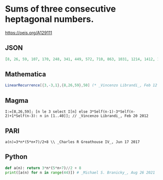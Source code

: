 # Sums of three consecutive heptagonal numbers\.
https://oeis.org/A129111
## JSON
```JSON
[8, 26, 59, 107, 170, 248, 341, 449, 572, 710, 863, 1031, 1214, 1412, 1625, 1853, 2096, 2354, 2627, 2915, 3218, 3536, 3869, 4217, 4580, 4958, 5351, 5759, 6182, 6620, 7073, 7541, 8024, 8522, 9035, 9563, 10106, 10664, 11237, 11825, 12428, 13046, 13679, 14327]
```
## Mathematica
```Mathematica
LinearRecurrence[{3,-3,1},{8,26,59},50] (* _Vincenzo Librandi_, Feb 12 2012 *)
```
## Magma
```Magma
I:=[8,26,59]; [n le 3 select I[n] else 3*Self(n-1)-3*Self(n-2)+1*Self(n-3): n in [1..40]]; // _Vincenzo Librandi_, Feb 20 2012
```
## PARI
```PARI
a(n)=3*n*(5*n+7)/2+8 \\ _Charles R Greathouse IV_, Jun 17 2017
```
## Python
```Python
def a(n): return 3*n*(5*n+7)//2 + 8
print([a(n) for n in range(44)]) # _Michael S. Branicky_, Aug 26 2021
```
